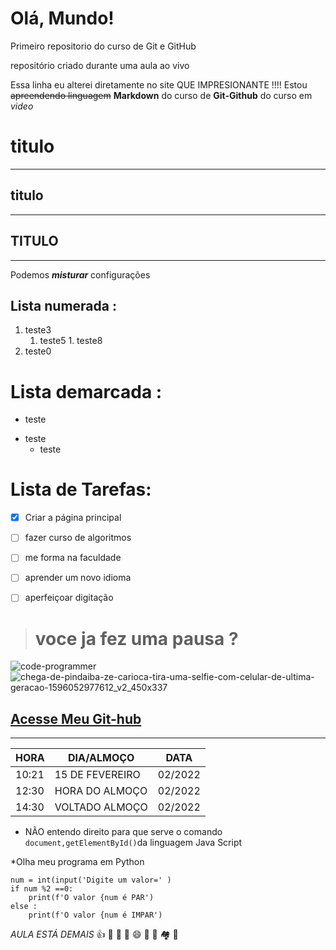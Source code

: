 # Olá, Mundo!
 Primeiro repositorio do curso de Git e GitHub

 repositório criado durante uma aula ao vivo 
 
 Essa linha eu alterei diretamente no site QUE IMPRESIONANTE !!!!
Estou ~~apreendendo linguagem~~ **Markdown**  do curso de __Git-Github__ do curso em _video_

# titulo  
***
## titulo
---
## TITULO
***

Podemos  __*misturar*__ configurações



## Lista numerada :
1. teste3
     1. teste5
       1. teste8
1000. teste0





# Lista demarcada :
* teste 
- teste
  * teste


# Lista de Tarefas: 


- [x] Criar a página principal 
- [ ] fazer curso de algoritmos
- [ ] me forma na faculdade
- [ ] aprender um novo idioma 
- [ ] aperfeiçoar digitação   


> # voce ja fez uma pausa ?

![code-programmer](https://user-images.githubusercontent.com/98123374/154068675-ec297651-eab9-449d-afe0-7266d9b6fbf2.gif)                                                                  
![chega-de-pindaiba-ze-carioca-tira-uma-selfie-com-celular-de-ultima-geracao-1596052977612_v2_450x337](https://user-images.githubusercontent.com/98123374/154068929-ac8db400-f9bf-44bd-82b6-3d77c108f051.jpg)
 

##  [Acesse Meu Git-hub](https://github.com/LucasAlexandree)

---

HORA | DIA/ALMOÇO | DATA 
---|---|---
10:21|15 DE FEVEREIRO|02/2022
12:30|HORA DO ALMOÇO|02/2022
14:30|VOLTADO ALMOÇO|02/2022




* NÃO entendo direito para que serve o comando ` document,getElementById() `da linguagem Java Script  

*Olha meu programa em Python 
```
num = int(input('Digite um valor=' )
if num %2 ==0:
    print(f'O valor {num é PAR')
else : 
    print(f'O valor {num é IMPAR')
```
  _AULA ESTÁ DEMAIS_  👍 🥇 💯 🍔  😄 🦁 🚗 🏘️ 🌇 

